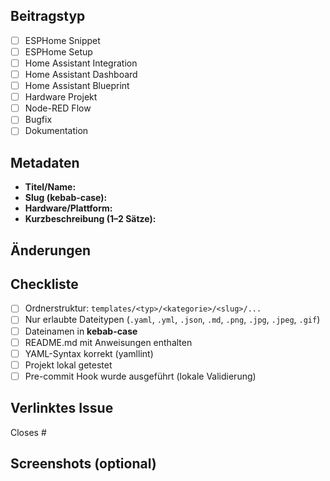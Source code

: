 ## Beitragstyp
- [ ] ESPHome Snippet
- [ ] ESPHome Setup
- [ ] Home Assistant Integration
- [ ] Home Assistant Dashboard
- [ ] Home Assistant Blueprint
- [ ] Hardware Projekt
- [ ] Node-RED Flow
- [ ] Bugfix
- [ ] Dokumentation

## Metadaten
- **Titel/Name:** 
- **Slug (kebab-case):** 
- **Hardware/Plattform:** 
- **Kurzbeschreibung (1–2 Sätze):** 

## Änderungen
<!-- Beschreibe kurz, was in diesem PR geändert/hinzugefügt wurde -->

## Checkliste
- [ ] Ordnerstruktur: `templates/<typ>/<kategorie>/<slug>/...`
- [ ] Nur erlaubte Dateitypen (`.yaml`, `.yml`, `.json`, `.md`, `.png`, `.jpg`, `.jpeg`, `.gif`)
- [ ] Dateinamen in **kebab-case**
- [ ] README.md mit Anweisungen enthalten
- [ ] YAML-Syntax korrekt (yamllint)
- [ ] Projekt lokal getestet
- [ ] Pre-commit Hook wurde ausgeführt (lokale Validierung)

## Verlinktes Issue
<!-- Falls vorhanden, Issue-Nummer angeben -->
Closes #

## Screenshots (optional)
<!-- Falls relevant, Screenshots des Projekts einfügen -->

